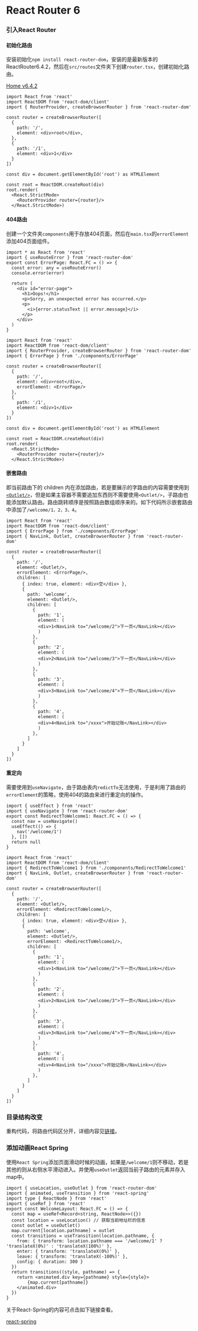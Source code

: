 # React Router 6
### 引入React Router
#### 初始化路由
安装初始化`npm install react-router-dom`，安装的是最新版本的ReactRouter6.4.2，然后在`src/routes`文件夹下创建`router.tsx`，创建初始化路由。

[Home v6.4.2](https://reactrouter.com/en/main)

```tsx
import React from 'react'
import ReactDOM from 'react-dom/client'
import { RouterProvider, createBrowserRouter } from 'react-router-dom'

const router = createBrowserRouter([
  {
    path: '/',
    element: <div>root</div>,
  },
  {
    path: '/1',
    element: <div>1</div>
  }
])

const div = document.getElementById('root') as HTMLElement

const root = ReactDOM.createRoot(div)
root.render(
  <React.StrictMode>
    <RouterProvider router={router}/>
  </React.StrictMode>)
```

#### 404路由
创建一个文件夹`components`用于存放404页面，然后在`main.tsx`的`errorElement`添加404页面组件。

```tsx
import * as React from 'react'
import { useRouteError } from 'react-router-dom'
export const ErrorPage: React.FC = () => {
  const error: any = useRouteError()
  console.error(error)

  return (
    <div id="error-page">
      <h1>Oops!</h1>
      <p>Sorry, an unexpected error has occurred.</p>
      <p>
        <i>{error.statusText || error.message}</i>
      </p>
    </div>
  )
}
```

```tsx
import React from 'react'
import ReactDOM from 'react-dom/client'
import { RouterProvider, createBrowserRouter } from 'react-router-dom'
import { ErrorPage } from './components/ErrorPage'

const router = createBrowserRouter([
  {
    path: '/',
    element: <div>root</div>,
    errorElement: <ErrorPage/>
  },
  {
    path: '/1',
    element: <div>1</div>
  }
])

const div = document.getElementById('root') as HTMLElement

const root = ReactDOM.createRoot(div)
root.render(
  <React.StrictMode>
    <RouterProvider router={router}/>
  </React.StrictMode>)
```

#### 嵌套路由
即当前路由下的 children 内在添加路由，若是要展示的字路由的内容需要使用到[`<Outlet/>`](https://reactrouter.com/en/main/components/outlet)，但是如果主容器不需要追加东西则不需要使用`<Outlet/>`，子路由也能添加默认路由。路由跳转顺序是按照路由数组顺序来的。如下代码所示嵌套路由中添加了`/welcome/1，2，3，4`。

```tsx
import React from 'react'
import ReactDOM from 'react-dom/client'
import { ErrorPage } from './components/ErrorPage'
import { NavLink, Outlet, createBrowserRouter } from 'react-router-dom'

const router = createBrowserRouter([
  {
    path: '/',
    element: <Outlet/>,
    errorElement: <ErrorPage/>,
    children: [
      { index: true, element: <div>空</div> },
      {
        path: 'welcome',
        element: <Outlet/>,
        children: [
          {
            path: '1',
            element: (
            <div>1<NavLink to="/welcome/2">下一页</NavLink></div>
            )
          },
          {
            path: '2',
            element: (
            <div>2<NavLink to="/welcome/3">下一页</NavLink></div>
            )
          },
          {
            path: '3',
            element: (
            <div>3<NavLink to="/welcome/4">下一页</NavLink></div>
            )
          },
          {
            path: '4',
            element: (
            <div>4<NavLink to="/xxxx">开始记账</NavLink></div>
            )
          },
        ]
      }
    ]
  }
])
```

#### 重定向
需要使用到`useNavigate`，由于路由表内`redictTo`无法使用，于是利用了路由的`errorElement`的策略，使用404的路由来进行重定向的操作。

```tsx
import { useEffect } from 'react'
import { useNavigate } from 'react-router-dom'
export const RedirectToWelcome1: React.FC = () => {
  const nav = useNavigate()
  useEffect(() => {
    nav('/welcome/1')
  }, [])
  return null
}
```

```tsx
import React from 'react'
import ReactDOM from 'react-dom/client'
import { RedirectToWelcome1 } from './components/RedirectToWelcome1'
import { NavLink, Outlet, createBrowserRouter } from 'react-router-dom'

const router = createBrowserRouter([
  {
    path: '/',
    element: <Outlet/>,
    errorElement: <RedirectToWelcome1/>,
    children: [
      { index: true, element: <div>空</div> },
      {
        path: 'welcome',
        element: <Outlet/>,
        errorElement: <RedirectToWelcome1/>,
        children: [
          {
            path: '1',
            element: (
            <div>1<NavLink to="/welcome/2">下一页</NavLink></div>
            )
          },
          {
            path: '2',
            element: (
            <div>2<NavLink to="/welcome/3">下一页</NavLink></div>
            )
          },
          {
            path: '3',
            element: (
            <div>3<NavLink to="/welcome/4">下一页</NavLink></div>
            )
          },
          {
            path: '4',
            element: (
            <div>4<NavLink to="/xxxx">开始记账</NavLink></div>
            )
          },
        ]
      }
    ]
  }
])
```

### 目录结构改变
重构代码，将路由代码区分开，详细内容见[链接](https://github.com/Lu9709/-mangosteen-font-react/commit/153b145390bc83a8e4c988209731696194c6ede6)。

### 添加动画React Spring
使用`React Spring`添加页面滑动时候的动画，如果是`/welcome/1`则不移动，若是其他的则从右侧水平滑动进入。并使用`useOutlet`返回当前子路由的元素并存入map中。

```tsx
import { useLocation, useOutlet } from 'react-router-dom'
import { animated, useTransition } from 'react-spring'
import type { ReactNode } from 'react'
import { useRef } from 'react'
export const WelcomeLayout: React.FC = () => {
  const map = useRef<Record<string, ReactNode>>({})
  const location = useLocation() // 获取当前地址栏的信息
  const outlet = useOutlet()
  map.current[location.pathname] = outlet
  const transitions = useTransition(location.pathname, {
    from: { transform: location.pathname === '/welcome/1' ? 'translateX(0%)' : 'translateX(100%)' },
    enter: { transform: 'translateX(0%)' },
    leave: { transform: 'translateX(-100%)' },
    config: { duration: 300 }
  })
  return transitions((style, pathname) => {
    return <animated.div key={pathname} style={style}>
        {map.current[pathname]}
    </animated.div>
  })
}

```

关于React-Spring的内容可点击如下链接查看。

[react-spring](https://react-spring.dev/)

